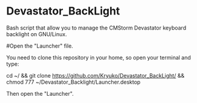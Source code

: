 # Devastator_BackLight
Bash script that allow you to manage the CMStorm Devastator keyboard backlight on GNU/Linux.

#Open the "Launcher" file.

You need to clone this repository in your home, so open your terminal and type:

cd ~/ && git clone https://github.com/Kryuko/Devastator_BackLight/ && chmod 777 ~/Devastator_Backlight/Launcher.desktop
    
Then open the "Launcher".
